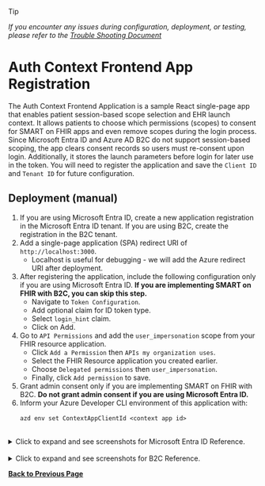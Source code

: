 > [!TIP]
> *If you encounter any issues during configuration, deployment, or testing, please refer to the [Trouble Shooting Document](../troubleshooting.md)*

# Auth Context Frontend App Registration

The Auth Context Frontend Application is a sample React single-page app that enables patient session-based scope selection and EHR launch context. It allows patients to choose which permissions (scopes) to consent for SMART on FHIR apps and even remove scopes during the login process. Since Microsoft Entra ID and Azure AD B2C do not support session-based scoping, the app clears consent records so users must re-consent upon login. Additionally, it stores the launch parameters before login for later use in the token. You will need to register the application and save the `Client ID` and `Tenant ID` for future configuration.

## Deployment (manual)

1. If you are using Microsoft Entra ID, create a new application registration in the Microsoft Entra ID tenant. If you are using B2C, create the registration in the B2C tenant.
1. Add a single-page application (SPA) redirect URI of `http://localhost:3000`.
    - Localhost is useful for debugging - we will add the Azure redirect URI after deployment.
1. After registering the application, include the following configuration only if you are using Microsoft Entra ID. **If you are implementing SMART on FHIR with B2C, you can skip this step.**
    - Navigate to `Token Configuration`. 
    - Add optional claim for ID token type.
    - Select `login_hint` claim.  
    - Click on Add.    
1. Go to `API Permissions` and add the `user_impersonation` scope from your FHIR resource application.
    - Click `Add a Permission` then `APIs my organization uses`.
    - Select the FHIR Resource application you created earlier.
    - Choose `Delegated permissions` then `user_impersonation`.
    - Finally, click `Add permission` to save.
1. Grant admin consent only if you are implementing SMART on FHIR with B2C. **Do not grant admin consent if you are using Microsoft Entra ID.**
1. Inform your Azure Developer CLI environment of this application with:
    ```
    azd env set ContextAppClientId <context app id>
    ```

<br />
<details>
<summary>Click to expand and see screenshots for Microsoft Entra ID Reference.</summary>

![](./images/2_create_application_registration.png)
![](./images/2_create_application_registration_details.png)
![](./images/2_add_login_hint_claim.png)
![](./images/2_add_fhir_user_impersonation.png)
![](./images/2_add_fhir_user_impersonation_screen_2.png)
</details>

<br />
<details>
<summary>Click to expand and see screenshots for B2C Reference.</summary>

![](./images/2_create_application_registration_b2c.png)
![](./images/2_create_application_registration_details_b2c.png)
![](./images/2_add_fhir_user_impersonation_b2c.png)
![](./images/2_add_fhir_user_impersonation_screen_2_b2c.png)
</details>

**[Back to Previous Page](../deployment.md#2-prepare-and-deploy-environment)**